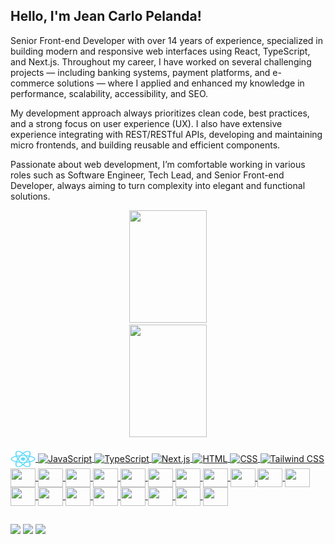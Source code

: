 ## Hello, I'm Jean Carlo Pelanda!

<p>Senior Front-end Developer with over 14 years of experience, specialized in building modern and responsive web interfaces using React, TypeScript, and Next.js. Throughout my career, I have worked on several challenging projects — including banking systems, payment platforms, and e-commerce solutions — where I applied and enhanced my knowledge in performance, scalability, accessibility, and SEO.</p>

<p>My development approach always prioritizes clean code, best practices, and a strong focus on user experience (UX). I also have extensive experience integrating with REST/RESTful APIs, developing and maintaining micro frontends, and building reusable and efficient components.</p>

<p>Passionate about web development, I’m comfortable working in various roles such as Software Engineer, Tech Lead, and Senior Front-end Developer, always aiming to turn complexity into elegant and functional solutions.</p>

<div align="center">
  <a href="https://github.com/jeanpelanda">
  <img height="180em" width="49.7%" src="https://github-readme-stats.vercel.app/api?username=jeanpelanda&show_icons=true&theme=gotham&include_all_commits=true&count_private=true"/>
  <img height="180em" width="49.7%" src="https://github-readme-stats.vercel.app/api/top-langs/?username=jeanpelanda&layout=compact&langs_count=7&theme=gotham"/>
</div>

<div style="display: inline_block"><br>
  <img align="center" alt="React" height="30" width="40" src="https://raw.githubusercontent.com/devicons/devicon/master/icons/react/react-original.svg" />
  <img align="center" alt="JavaScript" height="30" width="40" src="https://cdn.jsdelivr.net/gh/devicons/devicon@latest/icons/javascript/javascript-original.svg" />
  <img align="center" alt="TypeScript" height="30" width="40" src="https://cdn.jsdelivr.net/gh/devicons/devicon/icons/typescript/typescript-original.svg" />
  <img align="center" alt="Next.js" height="30" width="40" src="https://cdn.jsdelivr.net/gh/devicons/devicon@latest/icons/nextjs/nextjs-original.svg" />        
  <img align="center" alt="HTML" height="30" width="40" src="https://cdn.jsdelivr.net/gh/devicons/devicon@latest/icons/html5/html5-original.svg" />
  <img align="center" alt="CSS" height="30" width="40" src="https://cdn.jsdelivr.net/gh/devicons/devicon@latest/icons/css3/css3-original.svg" />
  <img align="center" alt="Tailwind CSS" height="30" width="40" src="https://cdn.jsdelivr.net/gh/devicons/devicon@latest/icons/tailwindcss/tailwindcss-original.svg" />             
  <img align="center" height="30" width="40" src="https://cdn.jsdelivr.net/gh/devicons/devicon@latest/icons/sass/sass-original.svg" />        
  <img align="center" height="30" width="40" src="https://cdn.jsdelivr.net/gh/devicons/devicon@latest/icons/less/less-plain-wordmark.svg" />        
  <img align="center" height="30" width="40" src="https://cdn.jsdelivr.net/gh/devicons/devicon@latest/icons/reactrouter/reactrouter-original.svg" />        
  <img align="center" height="30" width="40" src="https://cdn.jsdelivr.net/gh/devicons/devicon@latest/icons/redux/redux-original.svg" />        
  <img align="center" height="30" width="40" src="https://cdn.jsdelivr.net/gh/devicons/devicon@latest/icons/framermotion/framermotion-original.svg" />        
  <img align="center" height="30" width="40" src="https://cdn.jsdelivr.net/gh/devicons/devicon@latest/icons/figma/figma-original.svg" />        
  <img align="center" height="30" width="40" src="https://cdn.jsdelivr.net/gh/devicons/devicon@latest/icons/jest/jest-plain.svg" />        
  <img align="center" height="30" width="40" src="https://cdn.jsdelivr.net/gh/devicons/devicon@latest/icons/cypressio/cypressio-original.svg" />        
  <img align="center" height="30" width="40" src="https://cdn.jsdelivr.net/gh/devicons/devicon@latest/icons/git/git-original.svg" />
  <img align="center" height="30" width="40" src="https://cdn.jsdelivr.net/gh/devicons/devicon@latest/icons/github/github-original.svg" />  
  <img align="center" height="30" width="40" src="https://cdn.jsdelivr.net/gh/devicons/devicon@latest/icons/gitlab/gitlab-original.svg" />        
  <img align="center" height="30" width="40" src="https://cdn.jsdelivr.net/gh/devicons/devicon@latest/icons/githubactions/githubactions-original.svg" />        
  <img align="center" height="30" width="40" src="https://cdn.jsdelivr.net/gh/devicons/devicon@latest/icons/npm/npm-original-wordmark.svg" />        
  <img align="center" height="30" width="40" src="https://cdn.jsdelivr.net/gh/devicons/devicon@latest/icons/axios/axios-plain.svg" />        
  <img align="center" height="30" width="40" src="https://cdn.jsdelivr.net/gh/devicons/devicon@latest/icons/vitejs/vitejs-original.svg" />        
  <img align="center" height="30" width="40" src="https://cdn.jsdelivr.net/gh/devicons/devicon@latest/icons/webpack/webpack-original.svg" />        
  <img align="center" height="30" width="40" src="https://cdn.jsdelivr.net/gh/devicons/devicon@latest/icons/jira/jira-original.svg" />        
  <img align="center" height="30" width="40" src="https://cdn.jsdelivr.net/gh/devicons/devicon@latest/icons/amazonwebservices/amazonwebservices-original-wordmark.svg" />        
  <img align="center" height="30" width="40" src="https://cdn.jsdelivr.net/gh/devicons/devicon@latest/icons/sentry/sentry-original.svg" />
</div>

##

<div> 
  <a href="https://br.linkedin.com/in/jeanpelanda" target="_blank"><img src="https://img.shields.io/badge/LinkedIn-0077B5?style=for-the-badge&logo=linkedin&logoColor=white" /></a> 
  <a href="mailto:jean.carlo.pelanda@gmail.com" target="_blank"><img src="https://img.shields.io/badge/Gmail-D14836?style=for-the-badge&logo=gmail&logoColor=white" /></a>
  <a href="https://dev.to/jeanpelanda" target="_blank"><img src="https://img.shields.io/badge/dev.to-0A0A0A?style=for-the-badge&logo=devdotto&logoColor=white" /></a>
</div>
